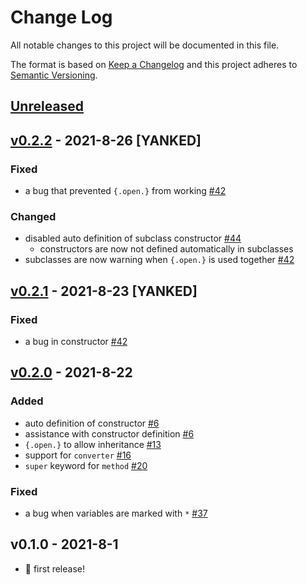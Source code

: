 # Change Log
All notable changes to this project will be documented in this file.

The format is based on [Keep a Changelog](http://keepachangelog.com/)
and this project adheres to [Semantic Versioning](http://semver.org/).

## [Unreleased]

## [v0.2.2] - 2021-8-26 [YANKED]
### Fixed
- a bug that prevented `{.open.}` from working [#42](https://github.com/Glasses-Neo/OOlib/issues/42)

### Changed
- disabled auto definition of subclass constructor [#44](https://github.com/Glasses-Neo/OOlib/issues/44)
  - constructors are now not defined automatically in subclasses
- subclasses are now warning when `{.open.}` is used together [#42](https://github.com/Glasses-Neo/OOlib/issues/42)

## [v0.2.1] - 2021-8-23 [YANKED]
### Fixed
- a bug in constructor [#42](https://github.com/Glasses-Neo/OOlib/issues/45)

## [v0.2.0] - 2021-8-22
### Added
- auto definition of constructor [#6](https://github.com/Glasses-Neo/OOlib/issues/6)
- assistance with constructor definition [#6](https://github.com/Glasses-Neo/OOlib/issues/)
- `{.open.}` to allow inheritance [#13](https://github.com/Glasses-Neo/OOlib/issues/13)
- support for `converter` [#16](https://github.com/Glasses-Neo/OOlib/issues/16)
- `super` keyword for `method` [#20](https://github.com/Glasses-Neo/OOlib/issues/20)

### Fixed
- a bug when variables are marked with `*` [#37](https://github.com/Glasses-Neo/OOlib/issues/37)
## v0.1.0 - 2021-8-1
- 🎉 first release!

[Unreleased]: https://github.com/Glasses-Neo/OOlib/compare/b2478d904a1644509f0f86b921e6f0f8caf747cf...HEAD
[v0.2.2]: https://github.com/Glasses-Neo/OOlib/compare/b33007b4598a58e587eb71d9e991e1af56affa24...b2478d904a1644509f0f86b921e6f0f8caf747cf
[v0.2.1]: https://github.com/Glasses-Neo/OOlib/compare/743a473841f7efdb41652678fe8a224cdbb7b5b4...b33007b4598a58e587eb71d9e991e1af56affa24
[v0.2.0]: https://github.com/Glasses-Neo/OOlib/compare/5a1a0d2aadcbd30d723951d1b8418a653c86bf65...743a473841f7efdb41652678fe8a224cdbb7b5b4
